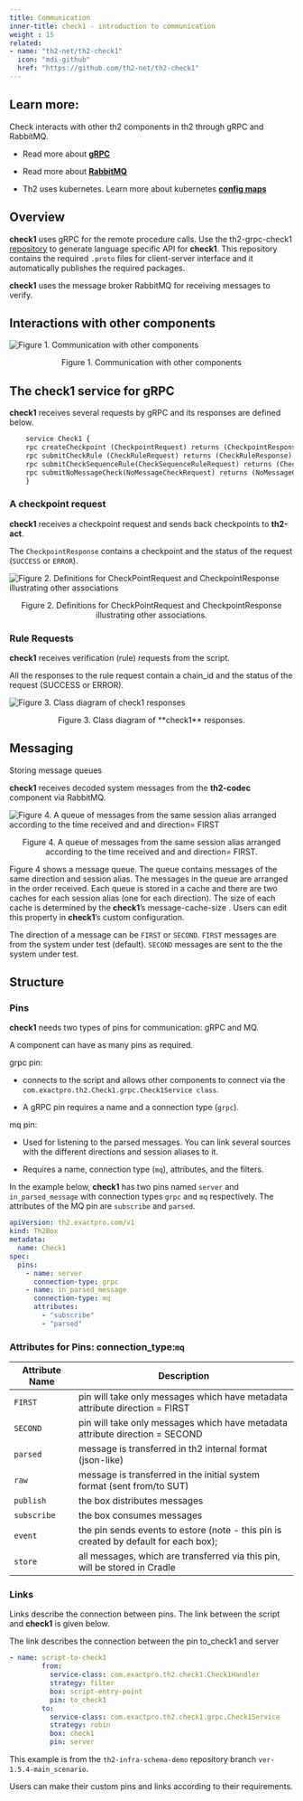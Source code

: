 ```yaml
---
title: Communication
inner-title: check1 - introduction to communication
weight : 15
related:
- name: "th2-net/th2-check1"
  icon: "mdi-github"
  href: "https://github.com/th2-net/th2-check1"
---
```


## Learn more:
Check interacts with other th2 components in th2 through gRPC and RabbitMQ.

- Read more about **[gRPC](https://grpc.io/)**

<!-- TODO: Read more about th2 gRPC modules here -->

- Read more about **[RabbitMQ](https://www.rabbitmq.com/documentation.html)**

<!-- TODO: Read about th2 pins here and th2 links  -->

<!-- TODO: Read about th2 components API here -->

- Th2 uses kubernetes. Learn more about kubernetes  **[config maps](https://kubernetes.io/docs/concepts/configuration/configmap/)**


## Overview
**check1** uses gRPC for the remote procedure calls. 
Use the th2-grpc-check1 [repository](https://github.com/th2-net/th2-grpc-check1) to generate language specific API for **check1**. This repository contains the required `.proto` files for client-server interface and it automatically publishes the required packages.

<!-- TODO: list all possible events created by estore -->

**check1** uses the message broker RabbitMQ for receiving messages to verify.

## Interactions with other components

![](/img/boxes/exactpro/check1/communication_othercomponents.png "Figure 1. Communication with other components ")

<center> 
<figcaption class="mb-2">
Figure 1. Communication with other components
</figcaption>
</center>

## The check1 service for gRPC
**check1** receives several requests by gRPC and its responses are defined below.

```protobuf
    service Check1 {
    rpc createCheckpoint (CheckpointRequest) returns (CheckpointResponse) {}  
    rpc submitCheckRule (CheckRuleRequest) returns (CheckRuleResponse) {}  
    rpc submitCheckSequenceRule(CheckSequenceRuleRequest) returns (CheckSequenceRuleResponse) {}  
    rpc submitNoMessageCheck(NoMessageCheckRequest) returns (NoMessageCheckResponse) {}  
    }
```

### A checkpoint request
**check1** receives a checkpoint request and sends back checkpoints to **th2-act**.

The `CheckpointResponse` contains a checkpoint and the status of the request (`SUCCESS` or `ERROR`).

![](/img/boxes/exactpro/check1/checkpointrequest_class.png "Figure 2. Definitions for CheckPointRequest and CheckpointResponse illustrating other associations ")
<center> 
<figcaption class="mb-2">
Figure 2. Definitions for CheckPointRequest and CheckpointResponse illustrating other associations.
</figcaption>
</center>


### Rule Requests

**check1** receives verification (rule) requests from the script.

All the responses to the rule request contain a chain_id and the status of the request (SUCCESS or ERROR).

![](/img/boxes/exactpro/check1/ruleresponse_class.png "Figure 3. Class diagram of check1 responses ")

<center> 
<figcaption class="mb-2">
Figure 3. Class diagram of **check1** responses.
</figcaption>
</center>

## Messaging

Storing message queues

**check1** receives decoded system messages from the **th2-codec** component via RabbitMQ.


![](/img/boxes/exactpro/check1/queue.png "Figure 4. A queue of messages from the same session alias arranged according to the time received and and direction= FIRST ")
<center>
<figcaption class="mb-2">
Figure 4. A queue of messages from the same session alias arranged according to the time received and and direction= FIRST.
</figcaption>
</center>

Figure 4 shows a message queue. The queue contains messages of the same direction and session alias. The messages in the queue are arranged in the order received. Each queue is stored in a cache and there are two caches for each session alias (one for each direction). The size of each cache is determined by the **check1**’s message-cache-size . Users can edit this property in **check1**’s custom configuration.

<notice info>

The direction of a message can be `FIRST` or `SECOND`. 
`FIRST` messages are from the system under test (default).
`SECOND` messages are sent to the the system under test.

</notice>


## Structure

### Pins

**check1** needs two types of pins for communication: gRPC and MQ.

<notice info> A component can have as many pins as required. </notice>

grpc pin:

- connects to the script and allows other components to connect via the `com.exactpro.th2.Check1.grpc.Check1Service class`.

- A gRPC pin requires a name and a connection type (`grpc`).

mq pin:

- Used for listening to the parsed messages. You can link several sources with the different directions and session aliases to it.

- Requires a name, connection type (`mq`), attributes, and the filters.

In the example below, **check1** has two pins named `server` and `in_parsed_message`
with connection types `grpc` and `mq` respectively. 
The attributes of the MQ pin are `subscribe` and `parsed`.

```yaml
apiVersion: th2.exactpro.com/v1
kind: Th2Box
metadata:
  name: Check1
spec:
  pins:
    - name: server
      connection-type: grpc
    - name: in_parsed_message
      connection-type: mq
      attributes:
        - "subscribe"
        - "parsed"
```

### Attributes for Pins: connection_type:`mq`

| Attribute Name | Description|
|---|---|
|`FIRST`| pin will take only messages which have metadata attribute direction = FIRST|
|`SECOND`|pin will take only messages which have metadata attribute direction = SECOND|
| `parsed`| message is transferred in th2 internal format (json-like)|
| `raw`| message is transferred in the initial system format (sent from/to SUT)|
| `publish`| the box distributes messages|
| `subscribe`| the box consumes messages|
| `event`| the pin sends events to estore (note - this pin is created by default for each box);|
| `store` | all messages, which are transferred via this pin, will be stored in Cradle|

### Links

Links describe the connection between pins. The link between the script and **check1** is given below.

The link describes the connection between the pin to_check1 and server

```yaml
- name: script-to-check1
        from:
          service-class: com.exactpro.th2.check1.Check1Handler
          strategy: filter
          box: script-entry-point
          pin: to_check1
        to:
          service-class: com.exactpro.th2.check1.grpc.Check1Service
          strategy: robin
          box: check1
          pin: server
```
<notice info>

This example is from the `th2-infra-schema-demo` repository branch `ver-1.5.4-main_scenario`.

Users can make their custom pins and links according to their requirements. 

</notice>


